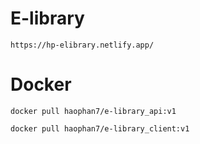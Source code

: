 # E-library
    
    https://hp-elibrary.netlify.app/

# Docker

    docker pull haophan7/e-library_api:v1
    
    docker pull haophan7/e-library_client:v1
